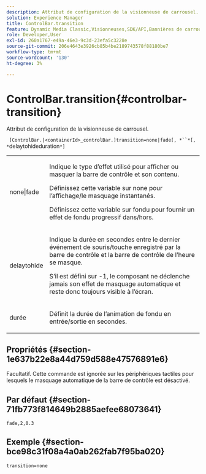 ```yaml
---
description: Attribut de configuration de la visionneuse de carrousel.
solution: Experience Manager
title: ControlBar.transition
feature: Dynamic Media Classic,Visionneuses,SDK/API,Bannières de carrousel
role: Developer,User
exl-id: 260a1767-e49a-46e3-9c3d-23efa5c3228e
source-git-commit: 206e4643e3926cb85b4be2189743578f88180be7
workflow-type: tm+mt
source-wordcount: '130'
ht-degree: 3%

---
```


# ControlBar.transition{#controlbar-transition}

Attribut de configuration de la visionneuse de carrousel.

` [ControlBar.|<containerId>_controlBar.]transition=none|fade[, *``*[, *`delaytohideduration`*]`

<table id="table_441553CD34C94A58A9D7CBF772DEDDB6"> 
 <tbody> 
  <tr> 
   <td colname="col1"> <p> <span class="codeph"> none|fade</span> </p> </td> 
   <td colname="col2"> <p> Indique le type d’effet utilisé pour afficher ou masquer la barre de contrôle et son contenu. </p> <p>Définissez cette variable sur <span class="codeph"> none</span> pour l’affichage/le masquage instantanés. </p> <p>Définissez cette variable sur <span class="codeph"> fondu</span> pour fournir un effet de fondu progressif dans/hors. </p> </td> 
  </tr> 
  <tr> 
   <td colname="col1"> <p><span class="codeph"><span class="varname"> delaytohide</span></span> </p> </td> 
   <td colname="col2"> <p> Indique la durée en secondes entre le dernier événement de souris/touche enregistré par la barre de contrôle et la barre de contrôle de l’heure se masque. </p> <p>S’il est défini sur <span class="codeph"> -1</span>, le composant ne déclenche jamais son effet de masquage automatique et reste donc toujours visible à l’écran. </p> </td> 
  </tr> 
  <tr> 
   <td colname="col1"> <p><span class="codeph"><span class="varname"> durée</span></span> </p> </td> 
   <td colname="col2"> <p> Définit la durée de l’animation de fondu en entrée/sortie en secondes. </p> </td> 
  </tr> 
 </tbody> 
</table>

## Propriétés {#section-1e637b22e8a44d759d588e47576891e6}

Facultatif. Cette commande est ignorée sur les périphériques tactiles pour lesquels le masquage automatique de la barre de contrôle est désactivé.

## Par défaut {#section-71fb773f814649b2885aefee68073641}

`fade,2,0.3`

## Exemple {#section-bce98c31f08a4a0ab262fab7f95ba020}

```
transition=none
```
